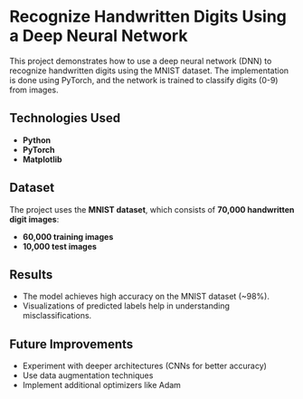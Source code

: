 # Recognize Handwritten Digits Using a Deep Neural Network

This project demonstrates how to use a deep neural network (DNN) to recognize handwritten digits using the MNIST dataset. The implementation is done using PyTorch, and the network is trained to classify digits (0-9) from images.

## Technologies Used
- **Python**
- **PyTorch**
- **Matplotlib**

## Dataset
The project uses the **MNIST dataset**, which consists of **70,000 handwritten digit images**:
- **60,000 training images**
- **10,000 test images**

## Results
- The model achieves high accuracy on the MNIST dataset (~98%).
- Visualizations of predicted labels help in understanding misclassifications.

## Future Improvements
- Experiment with deeper architectures (CNNs for better accuracy)
- Use data augmentation techniques
- Implement additional optimizers like Adam
